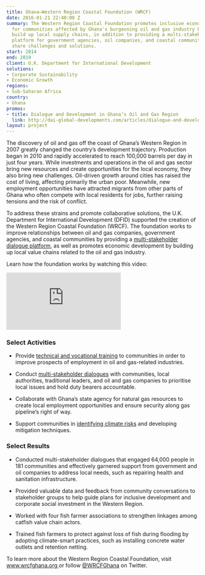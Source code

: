 ```yaml
---
title: Ghana—Western Region Coastal Foundation (WRCF)
date: 2016-01-21 22:40:00 Z
summary: The Western Region Coastal Foundation promotes inclusive economic growth
  for communities affected by Ghana's burgeoning oil and gas industry by helping to
  build up local supply chains, in addition to providing a multi-stakeholder dialogue
  platform for government agencies, oil companies, and coastal communities to better
  share challenges and solutions.
start: 2014
end: 2019
client: U.K. Department for International Development
solutions:
- Corporate Sustainability
- Economic Growth
regions:
- Sub-Saharan Africa
country:
- Ghana
promos:
- title: Dialogue and Development in Ghana’s Oil and Gas Region
  link: http://dai-global-developments.com/articles/dialogue-and-development-in-ghanas-oil-and-gas-region/
layout: project
---
```


The discovery of oil and gas off the coast of Ghana’s Western Region in 2007 greatly changed the country’s development trajectory. Production began in 2010 and rapidly accelerated to reach 100,000 barrels per day in just four years. While investments and operations in the oil and gas sector bring new resources and create opportunities for the local economy, they also bring new challenges. Oil-driven growth around cities has raised the cost of living, affecting primarily the urban poor. Meanwhile, new employment opportunities have attracted migrants from other parts of Ghana who often compete with local residents for jobs, further raising tensions and the risk of conflict.

To address these strains and promote collaborative solutions, the U.K. Department for International Development (DFID) supported the creation of the Western Region Coastal Foundation (WRCF). The foundation works to improve relationships between oil and gas companies, government agencies, and coastal communities by providing a [multi-stakeholder dialogue platform](http://dai-global-developments.com/articles/dialogue-and-development-in-ghanas-oil-and-gas-region/), as well as promotes economic development by building up local value chains related to the oil and gas industry.

Learn how the foundation works by watching this video:
<iframe allowfullscreen="" frameborder="0" mozallowfullscreen="" src="https://player.vimeo.com/video/134617154" webkitallowfullscreen=""></iframe>

### Select Activities

* Provide [technical and vocational training](http://wrcfghana.org/instructors-go-back-school-improve-local-content-oil-gas/) to communities in order to improve prospects of employment in oil and gas-related industries.

* Conduct [multi-stakeholder dialogues](http://wrcfghana.org/focus-areas/multi-stakeholder-dialogue-platform/) with communities, local authorities, traditional leaders, and oil and gas companies to prioritise local issues and hold duty bearers accountable.

* Collaborate with Ghana’s state agency for natural gas resources to create local employment opportunities and ensure security along gas pipeline’s right of way.

* Support communities in [identifying climate risks](http://wrcfghana.org/focus-areas/working-communities-mitigate-environmental-climate-risk/) and developing mitigation techniques.

### Select Results

* Conducted multi-stakeholder dialogues that engaged 64,000 people in 181 communities and effectively garnered support from government and oil companies to address local needs, such as repairing health and sanitation infrastructure.

* Provided valuable data and feedback from community conversations to stakeholder groups to help guide plans for inclusive development and corporate social investment in the Western Region.

* Worked with four fish farmer associations to strengthen linkages among catfish value chain actors.

* Trained fish farmers to protect against loss of fish during flooding by adopting climate-smart practices, such as installing concrete water outlets and retention netting.

To learn more about the Western Region Coastal Foundation, visit [www.wrcfghana.org ](http://www.wrcfghana.org) or follow [@WRCFGhana](https://twitter.com/WRCFGhana) on Twitter.